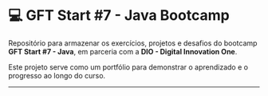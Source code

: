 # 💻 GFT Start #7 - Java Bootcamp

Repositório para armazenar os exercícios, projetos e desafios do bootcamp **GFT Start #7 - Java**, em parceria com a **DIO - Digital Innovation One**.

Este projeto serve como um portfólio para demonstrar o aprendizado e o progresso ao longo do curso.

---

